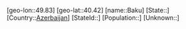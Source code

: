 ﻿---
location: [40.42,49.83]
type: City
tags:
- geo/City


SpocWebEntityId: 28990
isDeleted: false
confidential: public

---
[geo-lon::49.83]
[geo-lat::40.42]
[name::Baku]
[State::]
[Country::[Azerbaijan](geo/Continent/Asia/Azerbaijan.md)]
[StateId::]
[Population::]
[Unknown::]

